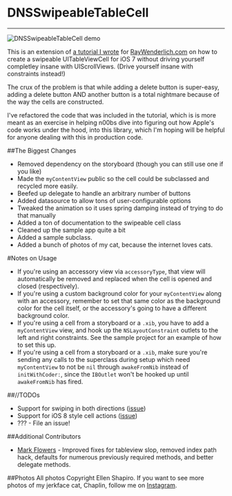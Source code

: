 DNSSwipeableTableCell
====
----

![DNSSwipeableTableCell demo](swipeable.gif)

This is an extension of [a tutorial I wrote](http://www.raywenderlich.com/62435/make-swipeable-table-view-cell-actions-without-going-nuts-scroll-views) for [RayWenderlich.com](http://www.raywenderlich.com) on how to create a swipeable UITableViewCell for iOS 7 without driving yourself completley insane with UIScrollViews. (Drive yourself insane with constraints instead!)
 
The crux of the problem is that while adding a delete button is super-easy, adding a delete button AND another button is a total nightmare because of the way the cells are constructed. 

I've refactored the code that was included in the tutorial, which is is more meant as an exercise in helping n00bs dive into figuring out how Apple's code works under the hood, into this library, which I'm hoping will be helpful for anyone dealing with this in production code. 

##The Biggest Changes
* Removed dependency on the storyboard (though you can still use one if you like)
* Made the `myContentView` public so the cell could be subclassed and recycled more easily.
* Beefed up delegate to handle an arbitrary number of buttons
* Added datasource to allow tons of user-configurable options
* Tweaked the animation so it uses spring damping instead of trying to do that manually
* Added a ton of documentation to the swipeable cell class
* Cleaned up the sample app quite a bit
* Added a sample subclass.
* Added a bunch of photos of my cat, because the internet loves cats. 

#Notes on Usage 

* If you're using an accessory view via `accessoryType`, that view will automatically be removed and replaced when the cell is opened and closed (respectively). 
* If you're using a custom background color for your `myContentView` along with an accessory, remember to set that same color as the background color for the cell itself, or the accessory's going to have a different background color.
* If you're using a cell from a storyboard or a `.xib`, you have to add a `myContentView` view, and hook up the `NSLayoutConstraint` outlets to the left and right constraints. See the sample project for an example of how to set this up.
* If you're using a cell from a storyboard or a `.xib`, make sure you're sending any calls to the superclass during setup which need `myContentView` to not be `nil` through `awakeFromNib` instead of `initWithCoder:`, since the `IBOutlet` won't be hooked up until `awakeFromNib` has fired. 

##//TODOs
* Support for swiping in both directions ([issue](https://github.com/designatednerd/DNSSwipeableTableCell/issues/7))
* Support for iOS 8 style cell actions ([issue](https://github.com/designatednerd/DNSSwipeableTableCell/issues/15))
* ??? - File an issue!

##Additional Contributors
* [Mark Flowers](https://github.com/markflowers) - Improved fixes for tableview slop, removed index path hack, defaults for numerous previously required methods, and better delegate methods.


##Photos
All photos Copyright Ellen Shapiro. If you want to see more photos of my jerkface cat, Chaplin, follow me on [Instagram](http://instagram.com/loudguitars).